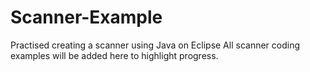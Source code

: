 # Scanner-Example
Practised creating a scanner using Java on Eclipse
All scanner coding examples will be added here to highlight progress.
